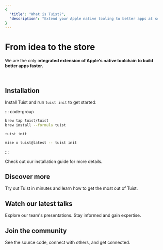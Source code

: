 ```yaml
---
{
  "title": "What is Tuist?",
  "description": "Extend your Apple native tooling to better apps at scale."
}
---
```

<script setup>
import VPFeatures from "vitepress/dist/client/theme-default/components/VPFeatures.vue"
</script>

# From idea to the store

We are the only **integrated extension of Apple's native toolchain to build better apps faster.**

<br/>

<HomeCards>
    <HomeCard icon="📝"
        title="Generated projects"
        details="A Swift-based DSL to make Xcode projects more managleable and scalable."
        linkText="Create or migrate project"
        link="/guides/features/projects"/>
    <HomeCard icon="📦"
        title="Cache"
        details="Get faster compilations by skipping compilation with cached binaries."
        linkText="Speed up compilations"
        link="/guides/features/cache"/>
    <HomeCard
        icon="✅"
        title="Selective testing"
        details="Skip test targets when the dependent-upon code hasn't changed."
        linkText="Speed up test runs"
        link="/guides/features/selective-testing"/>
    <HomeCard
        icon="📱"
        title="Previews"
        details="Share previews of your app with a URL that launches the app on a click."
        linkText="Share your apps"
        link="/guides/features/previews"/>
    <HomeCard
        icon="📦"
        title="Registry"
        details="Cut down the size of your resolved packages and the resolution time. From minutes to seconds."
        linkText="Speed up package resolution"
        link="/guides/features/registry"/>
    <HomeCard
        icon="📊"
        title="Insights"
        details="Get project insights to maintain a productive developer environment."
        linkText="Track project health"
        link="/guides/features/insights"/>
    <HomeCard
        icon="🧰"
        title="Bundle size"
        details="Find out how to make and keep your app's memory footprint as small as possible."
        linkText="Analyze your app bundle"
        link="/guides/features/bundle-size"/>
</HomeCards>

## Installation

Install Tuist and run `tuist init` to get started:

::: code-group

```bash [Homebrew]
brew tap tuist/tuist
brew install --formula tuist

tuist init
```

```bash [Mise]
mise x tuist@latest -- tuist init
```

:::

Check out our <LocalizedLink href="/guides/quick-start/install-tuist">installation guide</LocalizedLink> for more details.

## Discover more

Try out Tuist in minutes and learn how to get the most out of Tuist.

<HomeCards type="carousel">
    <HomeCard icon="⚙️"
        title="Examples"
        details="Check out examples of generated Xcode projects."
        linkText="Show me examples"
        link="/guides/examples/generated-projects/app_with_airship_sdk"/>
    <HomeCard
        icon="🌈"
        title="awesome-tuist"
        details="A community-driven collection of Tuist related blog posts, tasks, projects, and more."
        linkText="Show me the awesomeness"
        link="https://github.com/tuist/awesome-tuist"/>
    <HomeCard
        icon="📚"
        title="Handbook"
        details="Learn more about the open company behind Tuist."
        linkText="Read the hadnbook"
        link="https://handbook.tuist.dev"/>
</HomeCards>

## Watch our latest talks

Explore our team's presentations. Stay informed and gain expertise.

<HomeVideos :videos="[['Tuist Registry Walkthrough', '2bd2deb4-1897-4c5b-9de6-37c8acd16fb0'],['Running latest Tuist Previews', '6872527d-4225-469d-9b89-2ec562c37603'], ['Inspect implicit imports to make Xcode more reliable and its builds more deterministic', '88696ce1-aa08-48e8-b410-bc7a57726d67'], ['Clean Xcode builds with binary XCFrameworks from Tuist Cloud', '3a15bae1-a0b2-4c6e-97f2-f78457d87099']]"/>

## Join the community

See the source code, connect with others, and get connected.

<HomeCommunity>
    <HomeCommunityItem title="Forum" description="Interact with other community members in a synchronous manner" href="https://community.tuist.dev">
        <template v-slot:logo></template>
    </HomeCommunityItem>
    <HomeCommunityItem title="Slack" description="Interact with other community members in a synchronous manner" href="https://slack.tuist.io/">
        <template v-slot:logo></template>
    </HomeCommunityItem>
    <HomeCommunityItem title="Videos" description="Watch talks from the Tuist team and the community" href="https://videos.tuist.dev/">
        <template v-slot:logo></template>
    </HomeCommunityItem>
    <HomeCommunityItem title="GitHub" description="Check out our contributions to open source" href="https://github.com/tuist">
        <template v-slot:logo></template>
    </HomeCommunityItem>
    <HomeCommunityItem title="Bluesky" description="Follow us on Bluesky to stay up to date with our work" href="https://bsky.app/profile/tuist.dev">
        <template v-slot:logo></template>
    </HomeCommunityItem>
    <HomeCommunityItem title="Mastodon" description="Follow us on Bluesky to stay up to date with our work" href="https://fosstodon.org/@tuist">
        <template v-slot:logo></template>
    </HomeCommunityItem>
    <HomeCommunityItem title="LinkedIn" description="Follow Tuist on LinkedIn for news and updates" href="https://www.linkedin.com/company/tuistio">
        <template v-slot:logo></template>
    </HomeCommunityItem>
    <HomeCommunityItem title="Reddit" description="Get the latest updates on r/tuist" href="https://www.reddit.com/r/tuist/">
        <template v-slot:logo></template>
    </HomeCommunityItem>
</HomeCommunity>
